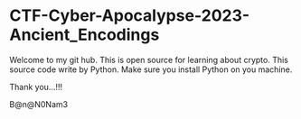 # CTF-Cyber-Apocalypse-2023-Ancient_Encodings
Welcome to my git hub. This is open source for learning about crypto. This source code write by Python. Make sure you install Python on you machine.

Thank you...!!!

B@n@N0Nam3
